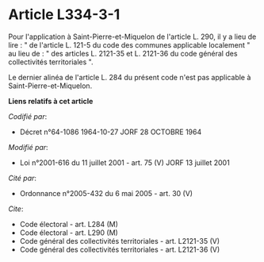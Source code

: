 # Article L334-3-1

Pour l'application à Saint-Pierre-et-Miquelon de l'article L. 290, il y a lieu de lire : " de l'article L. 121-5 du code des
communes applicable localement " au lieu de : " des articles L. 2121-35 et L. 2121-36 du code général des collectivités
territoriales ".

Le dernier alinéa de l'article L. 284 du présent code n'est pas applicable à Saint-Pierre-et-Miquelon.

**Liens relatifs à cet article**

_Codifié par_:

  - Décret n°64-1086 1964-10-27 JORF 28 OCTOBRE 1964

_Modifié par_:

  - Loi n°2001-616 du 11 juillet 2001 - art. 75 (V) JORF 13 juillet 2001

_Cité par_:

  - Ordonnance n°2005-432 du 6 mai 2005 - art. 30 (V)

_Cite_:

  - Code électoral - art. L284 (M)
  - Code électoral - art. L290 (M)
  - Code général des collectivités territoriales - art. L2121-35 (V)
  - Code général des collectivités territoriales - art. L2121-36 (V)
